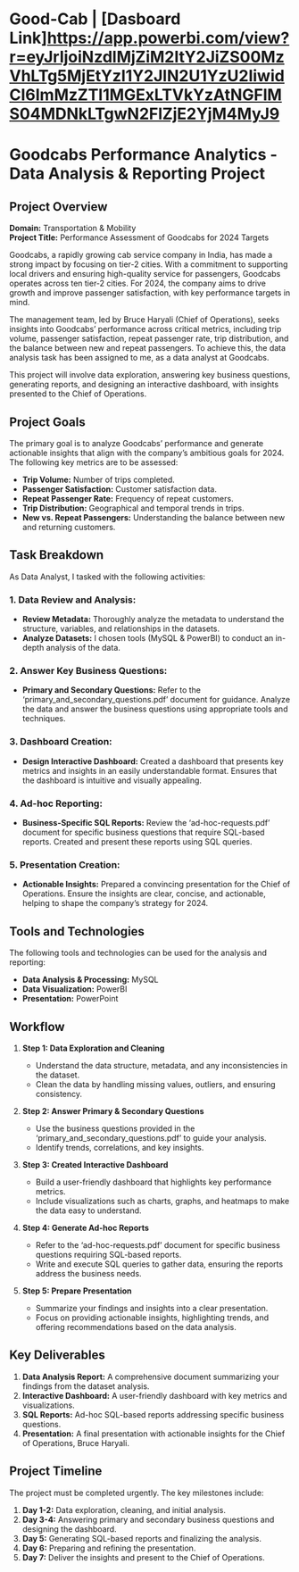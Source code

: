 # Good-Cab | [Dasboard Link]https://app.powerbi.com/view?r=eyJrIjoiNzdlMjZiM2ItY2JiZS00MzVhLTg5MjEtYzI1Y2JlN2U1YzU2IiwidCI6ImMzZTI1MGExLTVkYzAtNGFlMS04MDNkLTgwN2FlZjE2YjM4MyJ9

# Goodcabs Performance Analytics - Data Analysis & Reporting Project

## Project Overview

**Domain:** Transportation & Mobility  
**Project Title:** Performance Assessment of Goodcabs for 2024 Targets

Goodcabs, a rapidly growing cab service company in India, has made a strong impact by focusing on tier-2 cities. With a commitment to supporting local drivers and ensuring high-quality service for passengers, Goodcabs operates across ten tier-2 cities. For 2024, the company aims to drive growth and improve passenger satisfaction, with key performance targets in mind.

The management team, led by Bruce Haryali (Chief of Operations), seeks insights into Goodcabs’ performance across critical metrics, including trip volume, passenger satisfaction, repeat passenger rate, trip distribution, and the balance between new and repeat passengers. To achieve this, the data analysis task has been assigned to me, as a data analyst at Goodcabs.

This project will involve data exploration, answering key business questions, generating reports, and designing an interactive dashboard, with insights presented to the Chief of Operations.

## Project Goals

The primary goal is to analyze Goodcabs’ performance and generate actionable insights that align with the company’s ambitious goals for 2024. The following key metrics are to be assessed:
- **Trip Volume:** Number of trips completed.
- **Passenger Satisfaction:** Customer satisfaction data.
- **Repeat Passenger Rate:** Frequency of repeat customers.
- **Trip Distribution:** Geographical and temporal trends in trips.
- **New vs. Repeat Passengers:** Understanding the balance between new and returning customers.

## Task Breakdown

As Data Analyst, I tasked with the following activities:

### 1. Data Review and Analysis:
- **Review Metadata:** Thoroughly analyze the metadata to understand the structure, variables, and relationships in the datasets.
- **Analyze Datasets:** I chosen tools (MySQL & PowerBI) to conduct an in-depth analysis of the data.

### 2. Answer Key Business Questions:
- **Primary and Secondary Questions:** Refer to the ‘primary_and_secondary_questions.pdf’ document for guidance. Analyze the data and answer the business questions using appropriate tools and techniques.

### 3. Dashboard Creation:
- **Design Interactive Dashboard:** Created a dashboard that presents key metrics and insights in an easily understandable format. Ensures that the dashboard is intuitive and visually appealing.

### 4. Ad-hoc Reporting:
- **Business-Specific SQL Reports:** Review the ‘ad-hoc-requests.pdf’ document for specific business questions that require SQL-based reports. Created and present these reports using SQL queries.

### 5. Presentation Creation:
- **Actionable Insights:** Prepared a convincing presentation for the Chief of Operations. Ensure the insights are clear, concise, and actionable, helping to shape the company’s strategy for 2024.

## Tools and Technologies

The following tools and technologies can be used for the analysis and reporting:

- **Data Analysis & Processing:** MySQL
- **Data Visualization:** PowerBI
- **Presentation:** PowerPoint

## Workflow

1. **Step 1: Data Exploration and Cleaning**
   - Understand the data structure, metadata, and any inconsistencies in the dataset.
   - Clean the data by handling missing values, outliers, and ensuring consistency.

2. **Step 2: Answer Primary & Secondary Questions**
   - Use the business questions provided in the ‘primary_and_secondary_questions.pdf’ to guide your analysis.
   - Identify trends, correlations, and key insights.

3. **Step 3: Created Interactive Dashboard**
   - Build a user-friendly dashboard that highlights key performance metrics.
   - Include visualizations such as charts, graphs, and heatmaps to make the data easy to understand.

4. **Step 4: Generate Ad-hoc Reports**
   - Refer to the ‘ad-hoc-requests.pdf’ document for specific business questions requiring SQL-based reports.
   - Write and execute SQL queries to gather data, ensuring the reports address the business needs.

5. **Step 5: Prepare Presentation**
   - Summarize your findings and insights into a clear presentation.
   - Focus on providing actionable insights, highlighting trends, and offering recommendations based on the data analysis.

## Key Deliverables

1. **Data Analysis Report:** A comprehensive document summarizing your findings from the dataset analysis.
2. **Interactive Dashboard:** A user-friendly dashboard with key metrics and visualizations.
3. **SQL Reports:** Ad-hoc SQL-based reports addressing specific business questions.
4. **Presentation:** A final presentation with actionable insights for the Chief of Operations, Bruce Haryali.

## Project Timeline

The project must be completed urgently. The key milestones include:
1. **Day 1-2:** Data exploration, cleaning, and initial analysis.
2. **Day 3-4:** Answering primary and secondary business questions and designing the dashboard.
3. **Day 5:** Generating SQL-based reports and finalizing the analysis.
4. **Day 6:** Preparing and refining the presentation.
5. **Day 7:** Deliver the insights and present to the Chief of Operations.


